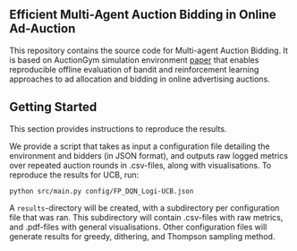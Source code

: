 ## Efficient Multi-Agent Auction Bidding in Online Ad-Auction  

This repository contains the source code for Multi-agent Auction Bidding. It is based on AuctionGym simulation environment [paper](https://www.amazon.science/publications/learning-to-bid-with-auctiongym) that enables reproducible offline evaluation of bandit and reinforcement learning approaches to ad allocation and bidding in online advertising auctions.

## Getting Started 
This section provides instructions to reproduce the results.

We provide a script that takes as input a configuration file detailing the environment and bidders (in JSON format), and outputs raw logged metrics over repeated auction rounds in .csv-files, along with visualisations.
To reproduce the results for UCB, run:

```
python src/main.py config/FP_DQN_Logi-UCB.json
```

A `results`-directory will be created, with a subdirectory per configuration file that was ran. This subdirectory will contain .csv-files with raw metrics, and .pdf-files with general visualisations.
Other configuration files will generate results for greedy, dithering, and Thompson sampling method.
